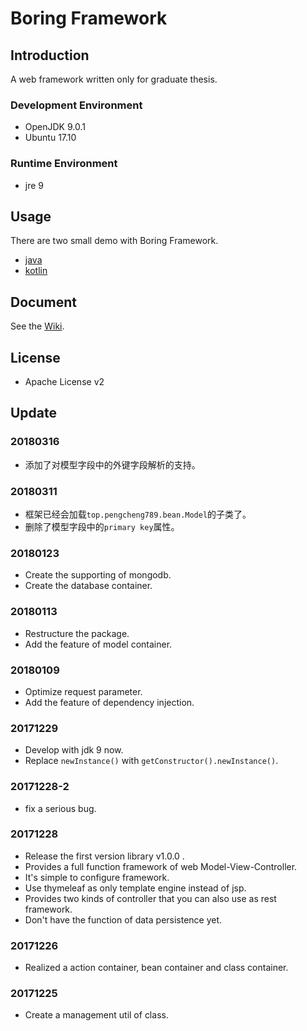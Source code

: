 # Boring Framework

## Introduction

A web framework written only for graduate thesis.

### Development Environment

* OpenJDK 9.0.1
* Ubuntu 17.10

### Runtime Environment

* jre 9

## Usage

There are two small demo with Boring Framework.
* [java](https://github.com/pengcheng789/example-boring)
* [kotlin](https://github.com/pengcheng789/example-boring4k)

## Document

See the [Wiki](https://github.com/pengcheng789/boring-framework/wiki).

## License

* Apache License v2

## Update

### 20180316

* 添加了对模型字段中的外键字段解析的支持。

### 20180311

* 框架已经会加载`top.pengcheng789.bean.Model`的子类了。
* 删除了模型字段中的`primary key`属性。

### 20180123

* Create the supporting of mongodb.
* Create the database container.

### 20180113

* Restructure the package.
* Add the feature of model container.

### 20180109

* Optimize request parameter.
* Add the feature of dependency injection.

### 20171229

* Develop with jdk 9 now.
* Replace `newInstance()` with `getConstructor().newInstance()`.

### 20171228-2

* fix a serious bug.

### 20171228

* Release the first version library v1.0.0 .
* Provides a full function framework of web Model-View-Controller.
* It's simple to configure framework.
* Use thymeleaf as only template engine instead of jsp.
* Provides two kinds of controller that you can also use as rest framework.
* Don't have the function of data persistence yet.

### 20171226

* Realized a action container, bean container and class container.

### 20171225

* Create a management util of class.
